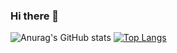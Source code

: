 ### Hi there 👋

![Anurag's GitHub stats](https://github-readme-stats.vercel.app/api?username=kopsoyleydi&show_icons=true&theme=transparent)  [![Top Langs](https://github-readme-stats.vercel.app/api/top-langs/?username=kopsoyleydi&langs_count=8)](https://github.com/anuraghazra/github-readme-stats)
